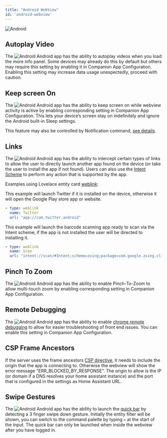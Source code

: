 ```yaml
---
title: "Android WebView"
id: 'android-webview'
---
```



![Android](/assets/android.svg)

## Autoplay Video
The ![Android](/assets/android.svg) Android app has the ability to autoplay videos when you load the more info panel. Some devices may already do this by default but others may require this setting by enabling it in Companion App Configuration. Enabling this setting may increase data usage unexpectedly, proceed with caution.

## Keep screen On
The ![Android](/assets/android.svg) Android app has the ability to keep screen on while webview activity is active by enabling corresponding setting in Companion App Configuration. This lets your device’s screen stay on indefinitely and ignore the Android built-in Sleep settings.

This feature may also be controlled by Notification command, [see details](https://companion.home-assistant.io/docs/notifications/notification-commands#screen-on).

## Links

The ![Android](/assets/android.svg) Android app has the ability to intercept certain types of links to allow the user to directly launch another app found on the device (or take the user to install the app if not found). Users can also use the [Intent Scheme](https://developer.chrome.com/docs/multidevice/android/intents/#syntax) to perform any action that is supported by the app.

Examples using Lovelace entity card [weblink](https://www.home-assistant.io/dashboards/entities/#weblink):

This example will launch Twitter if it is installed on the device, otherwise it will open the Google Play store app or website.
```yaml
- type: weblink
  name: Twitter
  url: "app://com.twitter.android"
```

This example will launch the barcode scanning app ready to scan via the Intent scheme, if the app is not installed the user will be directed to installing it.
```yaml
- type: weblink
  name: Scan
  url: "intent://scan/#Intent;scheme=zxing;package=com.google.zxing.client.android;end"
```

## Pinch To Zoom
The ![Android](/assets/android.svg) Android app has the ability to enable Pinch-To-Zoom to allow multi-touch zoom by enabling corresponding setting in Companion App Configuration. 

## Remote Debugging
The ![Android](/assets/android.svg) Android app has the ability to enable [chrome remote debugging](https://developer.chrome.com/docs/devtools/remote-debugging/) to allow for easier troubleshooting of front end issues. You can enable this setting in Companion App Configuration.

## CSP Frame Ancestors
If the server uses the frame ancestors [CSP directive](https://developer.mozilla.org/en-US/docs/Web/HTTP/Headers/Content-Security-Policy/frame-ancestors), it needs to include the origin that the app is connecting to. Otherwise the webview will show the error message "ERR_BLOCKED_BY_RESPONSE". The origin to allow is the IP (or domain if a DNS resolves your home assistant instance) and the port that is configured in the settings as Home Assistant URL.

## Swipe Gestures

The ![Android](/assets/android.svg) Android app has the ability to launch the [quick bar](https://www.home-assistant.io/docs/tools/quick-bar/) by detecting a 3 finger swipe down gesture. Initially the entity filter will be shown, you can switch to the command palette by typing `>` at the start of the input. The quick bar can only be launched when inside the webview after you have logged in.
